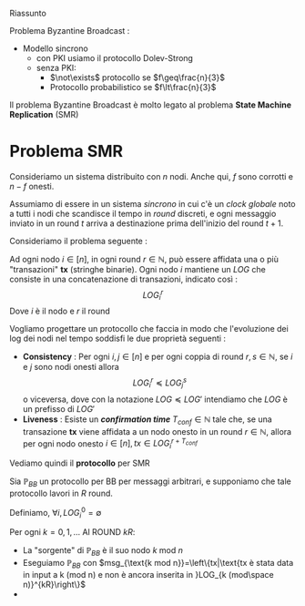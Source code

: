 Riassunto

Problema Byzantine Broadcast : 
- Modello sincrono
	- con PKI usiamo il protocollo Dolev-Strong
	- senza PKI:
		- $\not\exists$ protocollo se $f\geq\frac{n}{3}$
		- Protocollo probabilistico se $f\lt\frac{n}{3}$

Il problema Byzantine Broadcast è molto legato al problema **State Machine Replication** (SMR)

# Problema SMR

Consideriamo un sistema distribuito con $n$ nodi. Anche qui, $f$ sono corrotti e $n-f$ onesti.

Assumiamo di essere in un sistema *sincrono* in cui c'è un *clock globale* noto a tutti i nodi che scandisce il tempo in *round* discreti, e ogni messaggio inviato in un round $t$ arriva a destinazione prima dell'inizio del round $t+1$.

Consideriamo il problema seguente : 

Ad ogni nodo $i\in[n]$, in ogni round $r\in\mathbb N$, può essere affidata una o più "transazioni" **tx** (stringhe binarie). 
Ogni nodo $i$ mantiene un *LOG* che consiste in una concatenazione di transazioni, indicato così : $$LOG_{i}^r$$
Dove $i$ è il nodo e $r$ il round

Vogliamo progettare un protocollo che faccia in modo che l'evoluzione dei log dei nodi nel tempo soddisfi le due proprietà seguenti : 
- **Consistency** : Per ogni $i,j\in[n]$ e per ogni coppia di round $r,s\in\mathbb N$, se $i$ e $j$ sono nodi onesti allora $$LOG_{i}^{r}\preceq LOG_{j}^s$$o viceversa, dove con la notazione $LOG\preceq LOG'$ intendiamo che $LOG$ è un prefisso di $LOG'$
- **Liveness** : Esiste un ***confirmation time*** $T_{conf}\in\mathbb N$ tale che, se una transazione **tx** viene affidata a un nodo onesto in un round $r\in\mathbb N$, allora per ogni nodo onesto $i\in[n],tx\in LOG_{i}^{r+T_{conf}}$

Vediamo quindi il **protocollo** per SMR

Sia $\mathbb P_{BB}$ un protocollo per BB per messaggi arbitrari, e supponiamo che tale protocollo lavori in $R$ round.

Definiamo, $\forall i,LOG_i^0=\emptyset$ 

Per ogni $k=0,1,\dots$ 
Al ROUND $kR$:
- La "sorgente" di $\mathbb P_{BB}$ è il suo nodo $k$ mod $n$
- Eseguiamo $\mathbb P_{BB}$ con $msg_{\text{k mod n}}=\left\{tx|\text{tx è stata data in input a k (mod n) e non è ancora inserita in }LOG_{k (mod\space n)}^{kR}\right\}$
- 